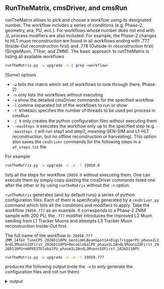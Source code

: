 ## RunTheMatrix, cmsDriver, and cmsRun
runTheMatrix allows to pick and choose a workflow using its designated number. The workflow includes a series of conditions (e.g. Phase-2, geometry, era, PU, ecc.). For workflows whose number does not end with .0, process modifiers are also included. For example, the Phase-2 changes to HLT muon reconstruction are found in all workflows ending with .777 (Inside-Out reconstruction first) and .778 (Outside-In reconstruction first) (SingleMuon, TTbar, and ZMM).
The basic approach to runTheMatrix is listing all available workflows
```bash
runTheMatrix.py -w upgrade -n | grep <workflow>
```
(Some) options
- `-w` tells the matrix which set of workflows to look through (here, Phase-2)
- `-n` only lists the workflows without executing
- `-e` show the detailed cmsDriver commands for the specified workflow
- `-l` comma separated list of the workflows to run or show
- `-t NTHREADS` specifies the number of threads to be used per process in cmsRun
- `-j 0` only creates the python configuration files without executing them
- `--maxSteps N` executes the workflow only up to the specified step (e.g. `--maxSteps 2` will run step1 and step2, meaning GEN-SIM and L1-HLT reconstruction, but no offline reconstruction or harvesting). This option also saves the `cmsDriver` commands for the following steps in a `wf_steps.txt` file

For example
```bash
runTheMatrix.py -w upgrade -n -e -l 29850.0 
```
lists all the steps for workflow `29850.0` without executing them.
One can execute them by simply copy-pasting the cmsDriver commands listed one after the other or by using `runTheMatrix` without the `-n` option.

`runTheMatrix` generates (and by default runs) a series of python configuration files. Each of them is specifically generated by a `cmsDriver.py` command which lists all the conditions and modifiers to apply.
Take the workflow `29850.777` as an example. It corresponds to a Phase-2 ZMM sample with 200 PU, the `.777` modifier introduces the improved L2 Muon seeding from L1 Tracker Muons and attempts L3 Tracker Muon reconstruction Inside-Out first.

The full name of the workflow is: `29850.777 ZMM_14TeV_TuneCP5_2026D110PU_GenSimHLBeamSpot14+DigiTriggerPU_phase2L2AndL3MuonsIOFirst_2026D110PU+RecoGlobalPU_phase2L2AndL3MuonsIOFirst_2026D110PU+HARVESTGlobalPU_phase2L2AndL3MuonsIOFirst_2026D110PU`

```bash
runTheMatrix.py -w upgrade -n -e -l 29850.777
```
produces the following output (note the `-n` to only generate the configuration files and not run them)
<details>
<summary> output </summary>

```bash 
[1]: cmsDriver.py
ZMM_14TeV_TuneCP5_cfi
-s GEN,SIM
-n 10
--conditions auto:phase2_realistic_T33
--beamspot DBrealisticHLLHC
--datatier GEN-SIM
--eventcontent FEVTDEBUG
--geometry Extended2026D110
--era Phase2C17I13M9
--relval 18000,100 

[2]: cmsDriver.py step2
-s DIGI:pdigi_valid,L1TrackTrigger,L1,L1P2GT,DIGI2RAW,HLT:@relval2026
--conditions auto:phase2_realistic_T33
--datatier GEN-SIM-DIGI-RAW
-n 10
--eventcontent FEVTDEBUGHLT
--geometry Extended2026D110
--era Phase2C17I13M9
--procModifiers phase2L2AndL3Muons
--pileup AVE_200_BX_25ns
--pileup_input das:/RelValMinBias_14TeV/CMSSW_14_1_0_pre5-140X_mcRun4_realistic_v4_RegeneratedGS_2026D110_noPU-v1/GEN-SIM

[3]: cmsDriver.py step3  
-s RAW2DIGI,RECO,RECOSIM,PAT,VALIDATION:@phase2Validation+@miniAODValidation,DQM:@phase2+@miniAODDQM
--conditions auto:phase2_realistic_T33
--datatier GEN-SIM-RECO,MINIAODSIM,DQMIO
-n 10
--eventcontent FEVTDEBUGHLT,MINIAODSIM,DQM
--geometry Extended2026D110
--era Phase2C17I13M9
--procModifiers phase2L2AndL3Muons
--pileup AVE_200_BX_25ns
--pileup_input das:/RelValMinBias_14TeV/CMSSW_14_1_0_pre5-140X_mcRun4_realistic_v4_RegeneratedGS_2026D110_noPU-v1/GEN-SIM

[4]: cmsDriver.py step4 
-s HARVESTING:@phase2Validation+@phase2+@miniAODValidation+@miniAODDQM
--conditions auto:phase2_realistic_T33 
--mc 
--geometry Extended2026D110 
--scenario pp 
--filetype DQM 
--era Phase2C17I13M9 
--procModifiers phase2L2AndL3Muons 
-n 10 
--pileup AVE_200_BX_25ns 
--pileup_input das:/RelValMinBias_14TeV/CMSSW_14_1_0_pre5-140X_mcRun4_realistic_v4_RegeneratedGS_2026D110_noPU-v1/GEN-SIM
```

</details>
